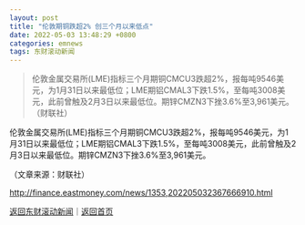 ```yaml
---
layout: post
title: "伦敦期铜跌超2% 创三个月以来低点"
date: 2022-05-03 13:48:29 +0800
categories: emnews
tags: 东财滚动新闻
---
```

> 伦敦金属交易所(LME)指标三个月期铜CMCU3跌超2%，报每吨9546美元，为1月31日以来最低位；LME期铝CMAL3下跌1.5%，至每吨3008美元，此前曾触及2月3日以来最低位。期锌CMZN3下挫3.6%至3,961美元。（财联社）

<p>伦敦金属交易所(LME)指标三个月期铜CMCU3跌超2%，报每吨9546美元，为1月31日以来最低位；LME期铝CMAL3下跌1.5%，至每吨3008美元，此前曾触及2月3日以来最低位。期锌CMZN3下挫3.6%至3,961美元。</p><p class="em_media">（文章来源：财联社）</p>

<http://finance.eastmoney.com/news/1353,202205032367666910.html>

[返回东财滚动新闻](//finews.withounder.com/emnews/)｜[返回首页](//finews.withounder.com/)